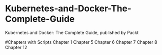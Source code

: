 # Kubernetes-and-Docker-The-Complete-Guide
Kubernetes and Docker: The Complete Guide, published by Packt
  
#Chapters with Scripts
Chapter 1
Chapter 5
Chapter 6
Chapter 7
Chapter 8
Chapter 12

